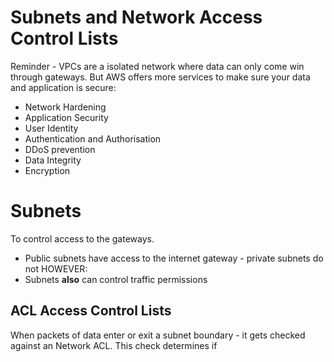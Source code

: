# Subnets and Network Access Control Lists

Reminder - VPCs are a isolated network where data can only come win through gateways. But AWS offers more services to make sure your data and application is secure:
* Network Hardening
* Application Security
* User Identity
* Authentication and Authorisation
* DDoS prevention
* Data Integrity
* Encryption

# Subnets
To control access to the gateways. 
* Public subnets have access to the internet gateway - private subnets do not
HOWEVER:
* Subnets **also** can control traffic permissions

## ACL Access Control Lists
When packets of data enter or exit a subnet boundary - it gets checked against an Network ACL. This check determines if 

